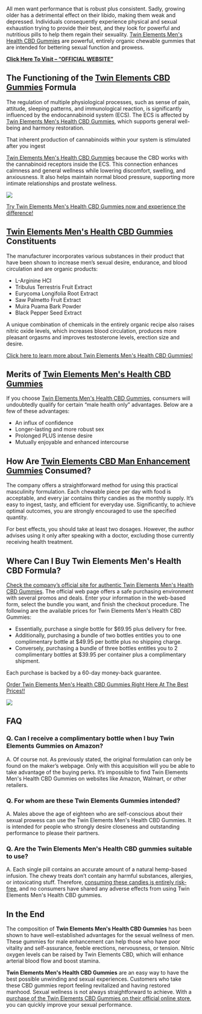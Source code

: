 All men want performance that is robust plus consistent. Sadly, growing older has a detrimental effect on their libido, making them weak and depressed. Individuals consequently experience physical and sexual exhaustion trying to provide their best, and they look for powerful and nutritious pills to help them regain their sexuality. [Twin Elements Men's Health CBD Gummies](https://snoppymart.com/get-twinelementscbdgummies) are powerful, entirely organic chewable gummies that are intended for bettering sexual function and prowess.

[**Click Here To Visit – “OFFICIAL WEBSITE”**](https://snoppymart.com/get-twinelementscbdgummies)

The Functioning of the [Twin Elements CBD Gummies](https://snoppymart.com/twin-elements-mens-health-cbd-gummies/) Formula
-------------------------------------------------------------------------------------------------------------------------

The regulation of multiple physiological processes, such as sense of pain, attitude, sleeping patterns, and immunological reaction, is significantly influenced by the endocannabinoid system (ECS). The ECS is affected by [Twin Elements Men's Health CBD Gummies](https://buytwinelements.systeme.io/), which supports general well-being and harmony restoration.

That inherent production of cannabinoids within your system is stimulated after you ingest

[Twin Elements Men's Health CBD Gummies](https://www.facebook.com/buyTwinElementsCBDGummies) because the CBD works with the cannabinoid receptors inside the ECS. This connection enhances calmness and general wellness while lowering discomfort, swelling, and anxiousness. It also helps maintain normal blood pressure, supporting more intimate relationships and prostate wellness.

[![](https://blogger.googleusercontent.com/img/b/R29vZ2xl/AVvXsEih03kBBIb3ISz63zCESHhGg2OO8H9uUQ7SV_xoeyTFto8VLHNHW48nAYaEgo72KqUjAAnnmPNzF9LE3yZBzgfEDYS1Rru1XdVvDNHvAjiQTo4dU1cB-aH8p0ClBf6rMf7f2F4z0QcTA-HSl_MfEoSYJ3JJHM64tab_C27u-Eq_868WWoTsl6lMM01jxL1v/w640-h354/Screenshot%20(1645).png)](https://snoppymart.com/get-twinelementscbdgummies)

[Try Twin Elements Men's Health CBD Gummies now and experience the difference!](https://snoppymart.com/get-twinelementscbdgummies)

[Twin Elements Men's Health CBD Gummies](https://snoppymart.com/twin-elements-mens-health-cbd-gummies/) Constituents
--------------------------------------------------------------------------------------------------------------------

The manufacturer incorporates various substances in their product that have been shown to increase men’s sexual desire, endurance, and blood circulation and are organic products:

*   L-Arginine HCI
*   Tribulus Terrestris Fruit Extract
*   Eurycoma Longifolia Root Extract
*   Saw Palmetto Fruit Extract
*   Muira Puama Bark Powder
*   Black Pepper Seed Extract

A unique combination of chemicals in the entirely organic recipe also raises nitric oxide levels, which increases blood circulation, produces more pleasant orgasms and improves testosterone levels, erection size and desire.

[Click here to learn more about Twin Elements Men's Health CBD Gummies!](https://snoppymart.com/get-twinelementscbdgummies)

Merits of [Twin Elements Men's Health CBD Gummies](https://twin-elements-mens-health-cbd-gummies.webflow.io/)
-------------------------------------------------------------------------------------------------------------

If you choose [Twin Elements Men's Health CBD Gummies](https://www.dibiz.com/buytwinelementscbdgummies), consumers will undoubtedly qualify for certain “male health only” advantages. Below are a few of these advantages:

*   An influx of confidence
*   Longer-lasting and more robust sex
*   Prolonged PLUS intense desire
*   Mutually enjoyable and enhanced intercourse

How Are [Twin Elements CBD Man Enhancement Gummies](https://in.pinterest.com/pin/1040753795122773901) Consumed?
---------------------------------------------------------------------------------------------------------------

The company offers a straightforward method for using this practical masculinity formulation. Each chewable piece per day with food is acceptable, and every jar contains thirty candies as the monthly supply. It’s easy to ingest, tasty, and efficient for everyday use. Significantly, to achieve optimal outcomes, you are strongly encouraged to use the specified quantity.

For best effects, you should take at least two dosages. However, the author advises using it only after speaking with a doctor, excluding those currently receiving health treatment.

Where Can I Buy Twin Elements Men's Health CBD Formula?
-------------------------------------------------------

[Check the company’s official site for authentic Twin Elements Men's Health CBD Gummies](https://snoppymart.com/get-twinelementscbdgummies). The official web page offers a safe purchasing environment with several promos and deals. Enter your information in the web-based form, select the bundle you want, and finish the checkout procedure. The following are the available prices for Twin Elements Men's Health CBD Gummies:

*   Essentially, purchase a single bottle for $69.95 plus delivery for free.
*   Additionally, purchasing a bundle of two bottles entitles you to one complimentary bottle at $49.95 per bottle plus no shipping charge.
*   Conversely, purchasing a bundle of three bottles entitles you to 2 complimentary bottles at $39.95 per container plus a complimentary shipment.

Each purchase is backed by a 60-day money-back guarantee.

[Order Twin Elements Men's Health CBD Gummies Right Here At The Best Prices!!](https://snoppymart.com/get-twinelementscbdgummies)

[![](https://blogger.googleusercontent.com/img/b/R29vZ2xl/AVvXsEjVDd31o9lPy7wmK6trpnogN8oFfIJMhvBI2OJLtaIPfOZbrfg8RzLYsWGFi60aqBMnI1qs965xOnup9W7eTMY8qr2IIylLV1lyBLDC0kOLAW_M7dz-USHUl9pztoEztRMqh5xscbjLDx8rCGGU_vaEpuZvEiMA3EQCk5fcSmOzceMWgJjDAJJxuyNsVZXh/w640-h332/Screenshot%20(1649).png)](https://snoppymart.com/get-twinelementscbdgummies)

FAQ
---

### Q. Can I receive a complimentary bottle when I buy Twin Elements Gummies on Amazon?

A. Of course not. As previously stated, the original formulation can only be found on the maker’s webpage. Only with this acquisition will you be able to take advantage of the buying perks. It’s impossible to find Twin Elements Men's Health CBD Gummies on websites like Amazon, Walmart, or other retailers.

### Q. For whom are these Twin Elements Gummies intended?

A. Males above the age of eighteen who are self-conscious about their sexual prowess can use the Twin Elements Men's Health CBD Gummies. It is intended for people who strongly desire closeness and outstanding performance to please their partners.

### Q. Are the Twin Elements Men's Health CBD gummies suitable to use?

A. Each single pill contains an accurate amount of a natural hemp-based infusion. The chewy treats don’t contain any harmful substances, allergies, or intoxicating stuff. Therefore, [consuming these candies is entirely risk-free](https://snoppymart.com/get-twinelementscbdgummies), and no consumers have shared any adverse effects from using Twin Elements Men's Health CBD gummies.

In the End
----------

The composition of **Twin Elements Men's Health CBD Gummies** has been shown to have well-established advantages for the sexual wellness of men. These gummies for male enhancement can help those who have poor vitality and self-assurance, feeble erections, nervousness, or tension. Nitric oxygen levels can be raised by Twin Elements CBD, which will enhance arterial blood flow and boost stamina.

**Twin Elements Men's Health CBD Gummies** are an easy way to have the best possible unwinding and sexual experiences. Customers who take these CBD gummies report feeling revitalized and having restored manhood. Sexual wellness is not always straightforward to achieve. With a [purchase of the Twin Elements CBD Gummies on their official online store](https://snoppymart.com/get-twinelementscbdgummies), you can quickly improve your sexual performance.
